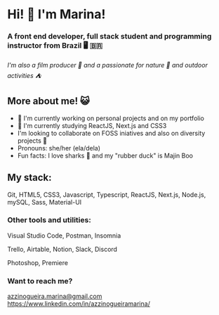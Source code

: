# Hi! 👋 I'm Marina!



### A front end developer, full stack student and programming instructor from Brazil 🖥️ 🇧🇷

###### I'm also a film producer 🎥 and a passionate for nature 🌿 and outdoor activities ⛺



## More about me! 😺

- 🔭 I'm currently working on personal projects and on my portfolio 
- 🌱 I'm currently studying ReactJS, Next.js and CSS3
- I'm looking to collaborate on FOSS iniatives and also on diversity projects 🌈
- Pronouns: she/her (ela/dela)
- Fun facts: I love sharks 🦈 and my "rubber duck" is Majin Boo 



## My stack:

Git, HTML5, CSS3, Javascript, Typescript, ReactJS, Next.js, Node.js, mySQL, Sass, Material-UI



### Other tools and utilities:

Visual Studio Code, Postman, Insomnia

Trello, Airtable, Notion, Slack, Discord

Photoshop, Premiere



### Want to reach me?

azzinogueira.marina@gmail.com
https://www.linkedin.com/in/azzinogueiramarina/
